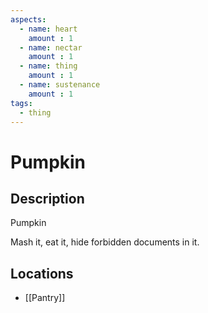 ```yaml
---
aspects: 
  - name: heart
    amount : 1
  - name: nectar
    amount : 1
  - name: thing
    amount : 1
  - name: sustenance
    amount : 1
tags:
  - thing
---
```


# Pumpkin

## Description
Pumpkin

Mash it, eat it, hide forbidden documents in it.
## Locations
- [[Pantry]]